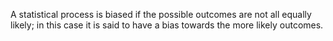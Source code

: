 A statistical process is biased if the possible outcomes are not all
equally likely; in this case it is said to have a bias towards the more
likely outcomes.
